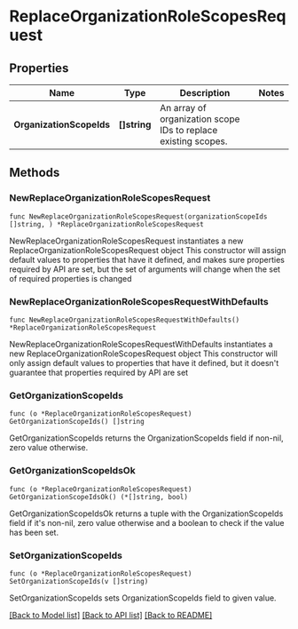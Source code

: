 # ReplaceOrganizationRoleScopesRequest

## Properties

Name | Type | Description | Notes
------------ | ------------- | ------------- | -------------
**OrganizationScopeIds** | **[]string** | An array of organization scope IDs to replace existing scopes. | 

## Methods

### NewReplaceOrganizationRoleScopesRequest

`func NewReplaceOrganizationRoleScopesRequest(organizationScopeIds []string, ) *ReplaceOrganizationRoleScopesRequest`

NewReplaceOrganizationRoleScopesRequest instantiates a new ReplaceOrganizationRoleScopesRequest object
This constructor will assign default values to properties that have it defined,
and makes sure properties required by API are set, but the set of arguments
will change when the set of required properties is changed

### NewReplaceOrganizationRoleScopesRequestWithDefaults

`func NewReplaceOrganizationRoleScopesRequestWithDefaults() *ReplaceOrganizationRoleScopesRequest`

NewReplaceOrganizationRoleScopesRequestWithDefaults instantiates a new ReplaceOrganizationRoleScopesRequest object
This constructor will only assign default values to properties that have it defined,
but it doesn't guarantee that properties required by API are set

### GetOrganizationScopeIds

`func (o *ReplaceOrganizationRoleScopesRequest) GetOrganizationScopeIds() []string`

GetOrganizationScopeIds returns the OrganizationScopeIds field if non-nil, zero value otherwise.

### GetOrganizationScopeIdsOk

`func (o *ReplaceOrganizationRoleScopesRequest) GetOrganizationScopeIdsOk() (*[]string, bool)`

GetOrganizationScopeIdsOk returns a tuple with the OrganizationScopeIds field if it's non-nil, zero value otherwise
and a boolean to check if the value has been set.

### SetOrganizationScopeIds

`func (o *ReplaceOrganizationRoleScopesRequest) SetOrganizationScopeIds(v []string)`

SetOrganizationScopeIds sets OrganizationScopeIds field to given value.



[[Back to Model list]](../README.md#documentation-for-models) [[Back to API list]](../README.md#documentation-for-api-endpoints) [[Back to README]](../README.md)


